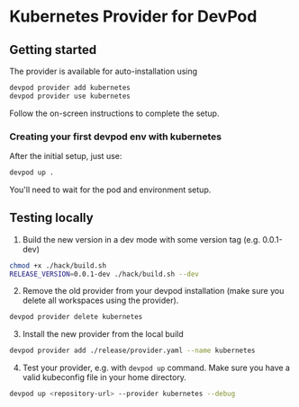 # Kubernetes Provider for DevPod

## Getting started

The provider is available for auto-installation using 

```sh
devpod provider add kubernetes
devpod provider use kubernetes
```

Follow the on-screen instructions to complete the setup.

### Creating your first devpod env with kubernetes

After the initial setup, just use:

```sh
devpod up .
```

You'll need to wait for the pod and environment setup.


## Testing locally
1. Build the new version in a dev mode with some version tag (e.g. 0.0.1-dev)
```sh
chmod +x ./hack/build.sh
RELEASE_VERSION=0.0.1-dev ./hack/build.sh --dev
```
2. Remove the old provider from your devpod installation (make sure you delete all workspaces using the provider).
```sh
devpod provider delete kubernetes
```
3. Install the new provider from the local build
```sh
devpod provider add ./release/provider.yaml --name kubernetes
```
4. Test your provider, e.g. with `devpod up` command. Make sure you have a valid kubeconfig file in your home directory.
```sh
devpod up <repository-url> --provider kubernetes --debug 
```